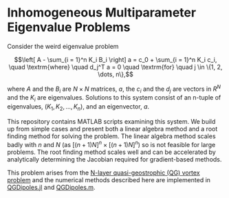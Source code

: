 # Inhomogeneous Multiparameter Eigenvalue Problems

Consider the weird eigenvalue problem
```math
\left[ A - \sum_{i = 1}^n K_i B_i \right] a = c_0 + \sum_{i = 1}^n K_i c_i, \quad \textrm{where} \quad d_j^T a = 0 \quad \textrm{for} \quad j \in \{1, 2, \dots, n\},
```
where $A$ and the $B_i$ are $N \times N$ matrices, $a$, the $c_i$ and the $d_j$ are vectors in $R^N$ and the $K_i$ are eigenvalues. Solutions to this system consist of an n-tuple of eigenvalues, $(K_1, K_2, \dots, K_n)$, and an eigenvector, $a$.

This repository contains MATLAB scripts examining this system. We build up from simple cases and present both a linear algebra method and a root finding method for solving the problem. The linear algebra method scales badly with $n$ and $N$ (as $[(n+1)N]^n \times [(n+1)N]^n$) so is not feasible for large problems. The root finding method scales well and can be accelerated by analytically determining the Jacobian required for gradient-based methods.

This problem arises from the [N-layer quasi-geostrophic (QG) vortex problem](https://doi.org/10.1017/jfm.2024.619) and the numerical methods described here are implemented in [QGDipoles.jl](https://github.com/mncrowe/QGDipoles.jl) and [QGDipoles.m](https://github.com/mncrowe/QGDipoles.m).
